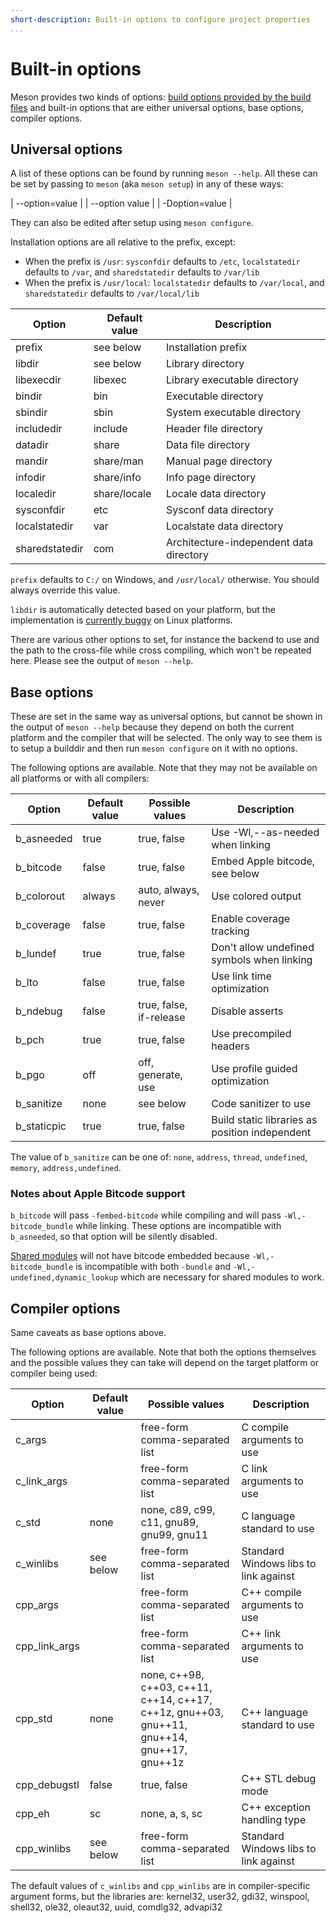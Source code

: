 ```yaml
---
short-description: Built-in options to configure project properties
...
```


# Built-in options

Meson provides two kinds of options: [build options provided by the
build files](Build-options.md) and built-in options that are either
universal options, base options, compiler options.

## Universal options

A list of these options can be found by running `meson --help`. All
these can be set by passing to `meson` (aka `meson setup`) in any of
these ways:

| --option=value |
| --option value |
| -Doption=value |

They can also be edited after setup using `meson configure`.

Installation options are all relative to the prefix, except:

* When the prefix is `/usr`: `sysconfdir` defaults to `/etc`, `localstatedir` defaults to `/var`, and `sharedstatedir` defaults to `/var/lib`
* When the prefix is `/usr/local`: `localstatedir` defaults to `/var/local`, and `sharedstatedir` defaults to `/var/local/lib`

| Option         | Default value | Description
| ------         | ------------- | -----------
| prefix         | see below     | Installation prefix
| libdir         | see below     | Library directory
| libexecdir     | libexec       | Library executable directory
| bindir         | bin           | Executable directory
| sbindir        | sbin          | System executable directory
| includedir     | include       | Header file directory
| datadir        | share         | Data file directory
| mandir         | share/man     | Manual page directory
| infodir        | share/info    | Info page directory
| localedir      | share/locale  | Locale data directory
| sysconfdir     | etc           | Sysconf data directory
| localstatedir  | var           | Localstate data directory
| sharedstatedir | com           | Architecture-independent data directory

`prefix` defaults to `C:/` on Windows, and `/usr/local/` otherwise. You should always
override this value.

`libdir` is automatically detected based on your platform, but the
implementation is [currently buggy](https://github.com/mesonbuild/meson/issues/2038)
on Linux platforms.

There are various other options to set, for instance the backend to use and
the path to the cross-file while cross compiling, which won't be repeated here.
Please see the output of `meson --help`.

## Base options

These are set in the same way as universal options, but cannot be shown in the
output of `meson --help` because they depend on both the current platform and
the compiler that will be selected. The only way to see them is to setup
a builddir and then run `meson configure` on it with no options.

The following options are available. Note that they may not be available on all
platforms or with all compilers:

| Option      | Default value | Possible values         | Description
| ----------- | ------------- | ---------------         | -----------
| b_asneeded  | true          | true, false             | Use -Wl,--as-needed when linking
| b_bitcode   | false         | true, false             | Embed Apple bitcode, see below
| b_colorout  | always        | auto, always, never     | Use colored output
| b_coverage  | false         | true, false             | Enable coverage tracking
| b_lundef    | true          | true, false             | Don't allow undefined symbols when linking
| b_lto       | false         | true, false             | Use link time optimization
| b_ndebug    | false         | true, false, if-release | Disable asserts
| b_pch       | true          | true, false             | Use precompiled headers
| b_pgo       | off           | off, generate, use      | Use profile guided optimization
| b_sanitize  | none          | see below               | Code sanitizer to use
| b_staticpic | true          | true, false             | Build static libraries as position independent

The value of `b_sanitize` can be one of: `none`, `address`, `thread`,
`undefined`, `memory`, `address,undefined`.

### Notes about Apple Bitcode support

`b_bitcode` will pass `-fembed-bitcode` while compiling and will pass
`-Wl,-bitcode_bundle` while linking. These options are incompatible with
`b_asneeded`, so that option will be silently disabled.

[Shared modules](#Reference-manual.md#shared_module) will not have bitcode
embedded because `-Wl,-bitcode_bundle` is incompatible with both `-bundle` and
`-Wl,-undefined,dynamic_lookup` which are necessary for shared modules to work.

## Compiler options

Same caveats as base options above.

The following options are available. Note that both the options themselves and
the possible values they can take will depend on the target platform or
compiler being used:

| Option       | Default value | Possible values                          | Description
| ------       | ------------- | ---------------                          | -----------
| c_args       |               | free-form comma-separated list           | C compile arguments to use
| c_link_args  |               | free-form comma-separated list           | C link arguments to use
| c_std        | none          | none, c89, c99, c11, gnu89, gnu99, gnu11 | C language standard to use
| c_winlibs    | see below     | free-form comma-separated list           | Standard Windows libs to link against
| cpp_args     |               | free-form comma-separated list           | C++ compile arguments to use
| cpp_link_args|               | free-form comma-separated list           | C++ link arguments to use
| cpp_std      | none          | none, c++98, c++03, c++11, c++14, c++17, <br/>c++1z, gnu++03, gnu++11, gnu++14, gnu++17, gnu++1z | C++ language standard to use
| cpp_debugstl | false         | true, false                              | C++ STL debug mode
| cpp_eh       | sc            | none, a, s, sc                           | C++ exception handling type
| cpp_winlibs  | see below     | free-form comma-separated list           | Standard Windows libs to link against

The default values of `c_winlibs` and `cpp_winlibs` are in compiler-specific
argument forms, but the libraries are: kernel32, user32, gdi32, winspool,
shell32, ole32, oleaut32, uuid, comdlg32, advapi32

